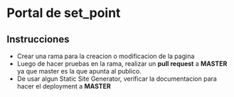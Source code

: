 # Portal de set_point
## Instrucciones
- Crear una rama para la creacion o modificacion de la pagina
- Luego de hacer pruebas en la rama, realizar un **pull request** a **MASTER** ya que master es la que apunta al publico.
- De usar algun Static Site Generator, verificar la documentacion para hacer el deployment a **MASTER**
